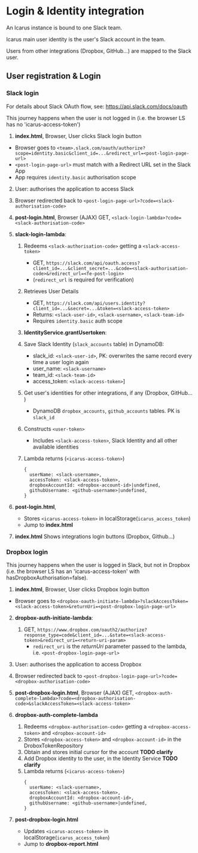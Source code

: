 # Login & Identity integration

An Icarus instance is bound to one Slack team.

Icarus main user identity is the user's Slack account in the team.

Users from other integrations (Dropbox, GitHub...) are mapped to the Slack user.

## User registration & Login

### Slack login

For details about Slack OAuth flow, see: https://api.slack.com/docs/oauth

This journey happens when the user is not logged in (i.e. the browser LS has no 'icarus-access-token')

1. **index.html**, Browser, User clicks Slack login button
  * Browser goes to `<team>.slack.com/oauth/authorize?scope=identity.basic&client_id=...&redirect_url=<post-login-page-url>`
  * `<post-login-page-url>` must match with a Redirect URL set in the Slack App
  * App requires `identity.basic` authorisation scope

2. User: authorises the application to access Slack
3. Browser redirected back to `<post-login-page-url>?code=<slack-authorisation-code>`
4. **post-login.html**, Browser (AJAX) GET, `<slack-login-lambda>?code=<slack-authorisation-code>`
5. **slack-login-lambda**:
    1. Redeems `<slack-authorisation-code>` getting a `<slack-access-token>`
        * GET, `https://slack.com/api/oauth.access?client_id=...&client_secret=...&code=<slack-authorisation-code>&redirect_url=<fe-post-login>`
        * (`redirect_url` is required for verification)

    2. Retrieves User Details
        * GET, `https://slack.com/api/users.identity?client_id=...&secret=...&token=<slack-access-token>`
        * Returns: `<slack-user-id>`, `<slack-username>`, `<slack-team-id>`
        * Requires `identity.basic` auth scope

    3. **IdentityService.grantUsertoken**:
      1. Save Slack Identity (`slack_accounts` table) in DynamoDB:
          * slack_id: `<slack-user-id>`, PK: overwrites the same record every time a user login again
          * user_name: `<slack-username>`
          * team_id: `<slack-team-id>`
          * access_token: `<slack-access-token>`]

      2. Get user's identities for other integrations, if any (Dropbox, GitHub... )
          * DynamoDB `dropbox_accounts`, `github_accounts` tables. PK is `slack_id`

      3. Constructs `<user-token>`
          * Includes `<slack-access-token>`, Slack Identity and all other available identities

     4. Lambda returns (`<icarus-access-token>`)
        ```
        {
          userName: <slack-username>,
          accessToken: <slack-access-token>,
          dropboxAccountId: <dropbox-account-id>|undefined,
          githubUsername: <github-username>|undefined,
        }
        ```  

6. **post-login.html**,
    * Stores `<icarus-access-token>` in localStorage(`icarus_access_token`)
    * Jump to **index.html**
7. **index.html** Shows integrations login buttons (Dropbox, Github...)


### Dropbox login

This journey happens when the user is logged in Slack, but not in Dropbox
(i.e. the browser LS has an 'icarus-access-token' with hasDropboxAuthorisation=false).


1. **index.html**, Browser, User clicks Dropbox login button
  * Browser goes to `<dropbox-oauth-initiate-lambda>?slackAccessToken=<slack-access-token>&returnUri=<post-dropbox-login-page-url>`

2. **dropbox-auth-initiate-lambda**:
    1. GET, `https://www.dropbox.com/oauth2/authorize?response_type=code&client_id=...&state=<slack-access-token>&redirect_uri=<return-uri-param>`
        * `redirect_uri` is the *returnUri* parameter passed to the lambda, i.e. `<post-dropbox-login-page-url>`

3. User: authorises the application to access Dropbox
4. Browser redirected back to `<post-dropbox-login-page-url>?code=<dropbox-authorisation-code>`
5. **post-dropbox-login.html**, Browser (AJAX) GET, `<dropbox-auth-complete-lambda>?code=<dropbox-authorisation-code>&slackAccessToken=<slack-access-token>`
6. **dropbox-auth-complete-lambda**
    1. Redeems `<dropbox-authorisation-code>` getting a `<dropbox-access-token>` and `<dropbox-account-id>`
    2. Stores `<dropbox-access-token>` and `<dropbox-account-id>` in the DroboxTokenRepository
    3. Obtain and stores initial cursor for the account **TODO clarify**
    4. Add Dropbox identity to the user, in the Identity Service **TODO clarify**
    5. Lambda returns (`<icarus-access-token>`)
        ```
        {
          userName: <slack-username>,
          accessToken: <slack-access-token>,
          dropboxAccountId: <dropbox-account-id>,
          githubUsername: <github-username>|undefined,
        }
        ```  

7. **post-dropbox-login.html**
    * Updates `<icarus-access-token>` in localStorage(`icarus_access_token`)
    * Jump to **dropbox-report.html**
